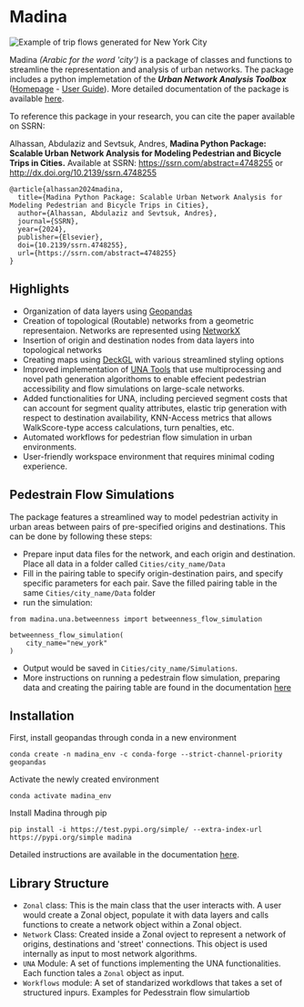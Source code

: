 # Madina


![Example of trip flows generated for New York City](/docs/source/img/NYCFlows.jpeg "Example of flows generated for New York CIty")



Madina *(Arabic for the word 'city')* is a package of classes and functions to streamline the representation and analysis of urban networks. The package includes a python implemetation of the ***Urban Network Analysis Toolbox*** ([Homepage](https://cityform.mit.edu/projects/una-rhino-toolbox) - [User Guide](https://unatoolbox.notion.site/)). More detailed documentation of the package is available [here](https://madinadocs.readthedocs.io/).

To reference this package in your research, you can cite the paper available on SSRN:

Alhassan, Abdulaziz and Sevtsuk, Andres, **Madina Python Package: Scalable Urban Network Analysis for Modeling Pedestrian and Bicycle Trips in Cities.** Available at SSRN: https://ssrn.com/abstract=4748255 or http://dx.doi.org/10.2139/ssrn.4748255

```
@article{alhassan2024madina,
  title={Madina Python Package: Scalable Urban Network Analysis for Modeling Pedestrian and Bicycle Trips in Cities},
  author={Alhassan, Abdulaziz and Sevtsuk, Andres},
  journal={SSRN},
  year={2024},
  publisher={Elsevier}, 
  doi={10.2139/ssrn.4748255},
  url={https://ssrn.com/abstract=4748255}
}
```


## Highlights
* Organization of data layers using [Geopandas](https://geopandas.org/en/stable)
* Creation of topological (Routable) networks from a geometric representaion. Networks are represented using [NetworkX](https://networkx.org/)
* Insertion of origin and destination nodes from data layers into topological networks
* Creating maps using [DeckGL](https://deck.gl/) with various streamlined styling options
* Improved implementation of [UNA Tools](https://cityform.mit.edu/projects/una-rhino-toolbox) that use multiprocessing and novel path generation algorithoms to enable effecient pedestrian accessibility and flow simulations on large-scale networks.
* Added functionalities for UNA, including percieved segment costs that can account for segment quality attributes, elastic trip generation with respect to destination availability, KNN-Access metrics that allows WalkScore-type access calculations, turn penalties, etc.
* Automated workflows for pedestrian flow simulation in urban environments.
* User-friendly workspace environment that requires minimal coding experience.


## Pedestrain Flow Simulations
The package features a streamlined way to model pedestrian activity in urban areas between pairs of pre-specified origins and destinations. This can be done by following these steps:
* Prepare input data files for the network, and each origin and destination. Place all data in a folder called `Cities/city_name/Data`
* Fill in the pairing table to specify origin-destination pairs, and specify specific parameters for each pair. Save the filled pairing table in the same `Cities/city_name/Data` folder
* run the simulation:
```
from madina.una.betweenness import betweenness_flow_simulation

betweenness_flow_simulation(
    city_name="new_york"
)
```
* Output would be saved in `Cities/city_name/Simulations`.
* More instructions on running a pedestrain flow simulation, preparing data and creating the pairing table are found in the documentation [here](https://madinadocs.readthedocs.io/)



## Installation
First, install geopandas through conda in a new environment
```
conda create -n madina_env -c conda-forge --strict-channel-priority geopandas
```
Activate the newly created environment

```
conda activate madina_env
```
Install Madina through pip
```
pip install -i https://test.pypi.org/simple/ --extra-index-url https://pypi.org/simple madina
```

Detailed instructions are available in the documentation [here](https://madinadocs.readthedocs.io/).

## Library Structure
* `Zonal` class: This is the main class that the user interacts with. A user would create a Zonal object, populate it with data layers and calls functions to create a network object within a Zonal object. 
* `Network` Class: Created inside a Zonal ovject to represent a network of origins, destinations and 'street' connections. This object is used internally as input to most network algorithms.
* `UNA` Module: A set of functions implementing the UNA functionalities. Each function tales a `Zonal` object as input.
* `Workflows` module: A set of standarized workdlows that takes a set of structured inpurs. Examples for Pedesstrain flow simulartiob

